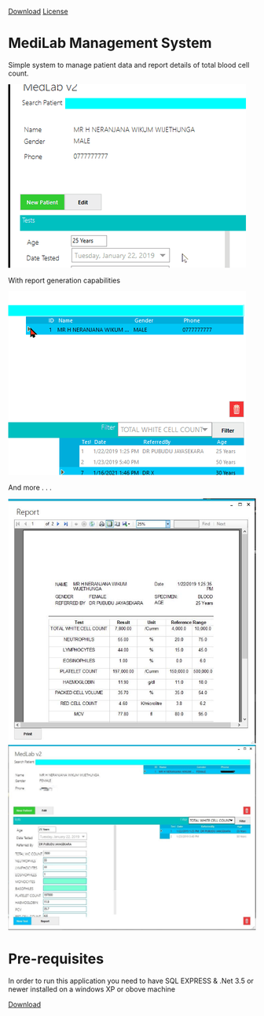 [Download](https://github.com/LKNera/MediLabManagementSystem/releases/download/v1.0/MediLabManagementSystem-release.zip)
[License](https://github.com/LKNera/MediLabManagementSystem/blob/master/LICENSE)

# MediLab Management System
Simple system to manage patient data and report details of total blood cell count.

![alt text](screenshots/patients.gif)

With report generation capabilities

![alt text](screenshots/testReports.gif)

And more . . .

![alt text](screenshots/Full_Report.JPG)
![alt text](screenshots/main.JPG)

# Pre-requisites

In order to run this application you need to have SQL EXPRESS & .Net 3.5 or newer installed on a windows XP or obove machine

[Download](https://github.com/LKNera/MediLabManagementSystem/releases/download/v1.0/MediLabManagementSystem-release.zip)
